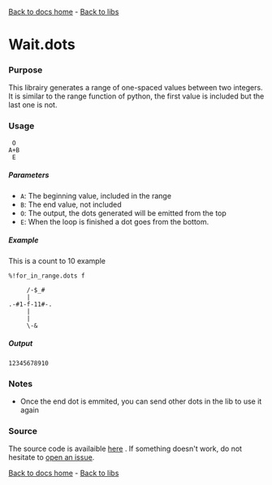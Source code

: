 [Back to docs home](../index.md) - [Back to libs](index.md#loops)
# Wait.dots

### Purpose
This librairy generates a range of one-spaced values between two integers. It is similar to the range function of python, the first value is included but the last one is not.

### Usage

     O
    A+B
     E

##### Parameters
- `A`: The beginning value, included in the range
- `B`: The end value, not included
- `O`: The output, the dots generated will be emitted from the top
- `E`: When the loop is finished a dot goes from the bottom.

##### Example

This is a count to 10 example

    %!for_in_range.dots f

         /-$_#
         |
    .-#1-f-11#-.
         |
         |
         \-&

##### Output

    12345678910

### Notes
- Once the end dot is emmited, you can send other dots in the lib to use it again

### Source
The source code is availaible [here](https://github.com/aaronduino/asciidots/blob/master/dots/libs/for_in_range.dots)
. If something doesn't work, do not hesitate to [open an issue](https://github.com/aaronduino/asciidots/issues/new?title=Bug%20in%20for_in_range%20librairy:%20).

[Back to docs home](../index.md) - [Back to libs](index.md#loops)
